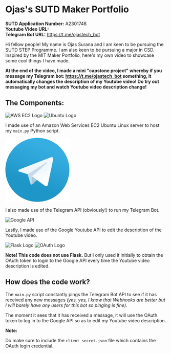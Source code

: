 # Ojas's SUTD Maker Portfolio

**SUTD Application Number:** A2301748  
**Youtube Video URL:**  
**Telegram Bot URL:** https://t.me/ojastech_bot

Hi fellow people! My name is Ojas Surana and I am keen to be pursuing the SUTD STEP Programme. I am also keen to be pursuing a major in CSD. Inspired by the MIT Maker Portfolio, here's my own video to showcase some cool things I have made.

**At the end of the video, I made a mini "capstone project" whereby if you message my Telegram bot: https://t.me/ojastech_bot something, it automatically changes the description of my Youtube video! Do try out messaging my bot and watch Youtube video description change!**

## The Components:

<img src="https://www.educative.io/api/edpresso/shot/5757582081785856/image/5707702298738688" alt="AWS EC2 Logo" width="200"/> 
<img src="https://encrypted-tbn0.gstatic.com/images?q=tbn:ANd9GcRBEKNwby0l9dX5fW0krQcPlGrES_m0PBBVWT7yagQikMWoQnY45yXxdSe4wks7-DPGon8&usqp=CAU" alt="Ubuntu Logo" width="100"/>

I made use of an Amazon Web Services EC2 Ubuntu Linux server to host my `main.py` Python script.

<img src="https://raw.githubusercontent.com/github/explore/80688e429a7d4ef2fca1e82350fe8e3517d3494d/topics/telegram/telegram.png" alt="Telegram Logo" width="200"/>

I also made use of the Telegram API (obviously!) to run my Telegram Bot.

<img src="https://www.drupal.org/files/project-images/Google-API.jpg" alt="Google API" width="200"/>

Lastly, I made use of the Google Youtube API to edit the description of the Youtube video.

<img src="https://www.seekpng.com/png/detail/70-701539_flask-flask-python-png.png" alt="Flask Logo" width="100"/> 
<img src="https://upload.wikimedia.org/wikipedia/commons/d/d2/Oauth_logo.svg" alt="OAuth Logo" width="100"/>

**Note! This code does not use Flask.** But I only used it initially to obtain the OAuth token to login to the Google API every time the Youtube video description is edited.

## How does the code work?

The `main.py` script constantly pings the Telegram Bot API to see if it has received any new messages _(yes, yes, I know that Webhooks are better but I will barely have any users for this bot so pinging is fine)_.

The moment it sees that it has received a message, it will use the OAuth token to log in to the Google API so as to edit my Youtube video description.

**Note:**

Do make sure to include the `client_secret.json` file which contains the OAuth login credential.

